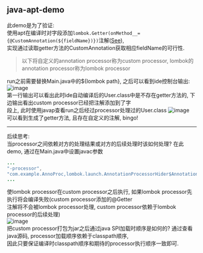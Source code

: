 ## java-apt-demo

此demo是为了验证:  
使用apt在编译时对字段添加`lombok.Getter(onMethod__={@CustomAnnotation(${fieldName})})`注解([See](https://projectlombok.org/features/experimental/onX)),  
实现通过读取getter方法的CustomAnnotation获取相应fieldName的可行性.  
  
> 以下将自定义的annotation processor称为custom processor, lombok的annotation processor称为lombok processor

run之前需要替换Main.java中的${lombok path}, 之后可以看到ide控制台输出:
![image](https://user-images.githubusercontent.com/28343843/171083260-34024ea6-072e-4075-907b-41fb89ea2b58.png)  
第一行输出可以看出此时ide自动编译后的User.class中是不存在getter方法的, 下边输出看出custom processor已经把注解添加到了字  
段上, 此时使用javap查看run之后经过processor处理过的User.class
![image](https://user-images.githubusercontent.com/28343843/171084500-4df0cd57-c189-46a5-8e4b-8f7e00b6989b.png)  
可以看到生成了getter方法, 且存在自定义的注解, bingo!

---
后续思考:  
当processor之间依赖对方的处理结果或对方的后续处理时该如何处理? 在此demo, 通过在Main.java中设置javac参数
```java
...
"-processor",
"com.example.AnnoProc,lombok.launch.AnnotationProcessorHider$AnnotationProcesso",
...
```
使lombok processor在custom processor之后执行, 如果lombok processor先执行将会编译失败(custom processor添加的@Getter  
注解将不会被lombok processor处理, custom processor依赖于lombok processor的后续处理)  
![image](https://user-images.githubusercontent.com/28343843/171102798-bff42195-e98b-4918-8690-bb27b3f0a941.png)  
把custom processor打包为jar之后通过java SPI加载时顺序是如何的? 通过查看java源码, processor加载顺序依赖于classpath顺序,  
因此只要保证编译时classpath顺序和期待的processor执行顺序一致即可.



